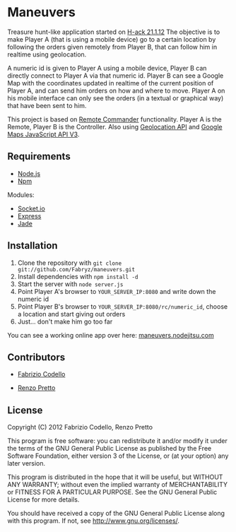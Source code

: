 Maneuvers
======

Treasure hunt-like application started on [H-ack 21.1.12](http://www.facebook.com/h.ack.012)
The objective is to make Player A (that is using a mobile device) go to a certain location by following the orders given remotely from Player B, that can follow him in realtime using geolocation.

A numeric id is given to Player A using a mobile device, Player B can directly connect to Player A via that numeric id.
Player B can see a Google Map with the coordinates updated in realtime of the current position of Player A, and can send him orders on how and where to move.
Player A on his mobile interface can only see the orders (in a textual or graphical way) that have been sent to him.


This project is based on [Remote Commander](https://github.com/Fabryz/remote-commander) functionality.
Player A is the Remote, Player B is the Controller.
Also using [Geolocation API](http://dev.w3.org/geo/api/spec-source.html) and [Google Maps JavaScript API V3](http://code.google.com/intl/it-IT/apis/maps/documentation/javascript/).

Requirements
------------

* [Node.js](http://nodejs.org/)
* [Npm](http://npmjs.org/)

Modules:

* [Socket.io](http://socket.io/)
* [Express](http://expressjs.com/)
* [Jade](http://jade-lang.com/)

Installation
------------

1. Clone the repository with ``git clone git://github.com/Fabryz/maneuvers.git``
2. Install dependencies with ``npm install -d``
3. Start the server with ``node server.js``
4. Point Player A's browser to ``YOUR_SERVER_IP:8080`` and write down the numeric id
5. Point Player B's browser to ``YOUR_SERVER_IP:8080/rc/numeric_id``, choose a location and start giving out orders
6. Just... don't make him go too far

You can see a working online app over here: [maneuvers.nodejitsu.com](http://maneuvers.nodejitsu.com/)

Contributors
------------

* [Fabrizio Codello](https://github.com/Fabryz)

* [Renzo Pretto](https://github.com/rgpretto)

License
-------

Copyright (C) 2012 Fabrizio Codello, Renzo Pretto

This program is free software: you can redistribute it and/or modify
it under the terms of the GNU General Public License as published by
the Free Software Foundation, either version 3 of the License, or
(at your option) any later version.

This program is distributed in the hope that it will be useful,
but WITHOUT ANY WARRANTY; without even the implied warranty of
MERCHANTABILITY or FITNESS FOR A PARTICULAR PURPOSE.  See the
GNU General Public License for more details.

You should have received a copy of the GNU General Public License
along with this program.  If not, see <http://www.gnu.org/licenses/>.

